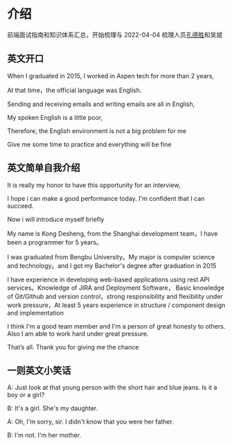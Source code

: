 # 介绍

前端面试指南和知识体系汇总，开始梳理与 2022-04-04
梳理人员[孔德胜](https://github.com/keeperdog)和吴斌

## 英文开口

When I graduated in 2015, I worked in Aspen tech for more than 2 years,

At that time，the official language was English.

Sending and receiving emails and writing emails are all in English,

My spoken English is a little poor,

Therefore, the English environment is not a big problem for me

Give me some time to practice and everything will be fine

## 英文简单自我介绍

It is really my honor to have this opportunity for an interview,

I hope i can make a good performance today. I'm confident that I can succeed.

Now i will introduce myself briefly

My name is Kong Desheng, from the Shanghai development team，I have been a programmer for 5 years。

I was graduated from Bengbu University。My major is computer science and technology。and I got my Bachelor's degree after graduation in 2015

I have experience in developing web-based applications using rest API services。Knowledge of JIRA and Deployment Software， Basic knowledge of Git/Github and version control，strong responsibility and flexibility under work pressure，At least 5 years experience in structure / component design and implementation

I think I'm a good team member and I'm a person of great honesty to others. Also I am able to work hard under great pressure.

That’s all. Thank you for giving me the chance

## 一则英文小笑话

A: Just look at that young person with the short hair and blue jeans. Is it a boy or a girl?

B: It's a girl. She's my daughter.

A: Oh, I'm sorry, sir. I didn't know that you were her father.

B: I'm not. I'm her mother.
